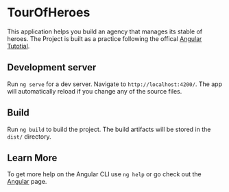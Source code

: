 # TourOfHeroes

This application helps you build an agency that manages its stable of heroes. The Project is built as a practice following the offical [Angular Tutotial](https://angular.io/tutorial).

## Development server

Run `ng serve` for a dev server. Navigate to `http://localhost:4200/`. The app will automatically reload if you change any of the source files.

## Build

Run `ng build` to build the project. The build artifacts will be stored in the `dist/` directory.

## Learn More

To get more help on the Angular CLI use `ng help` or go check out the [Angular](https://angular.io) page.
